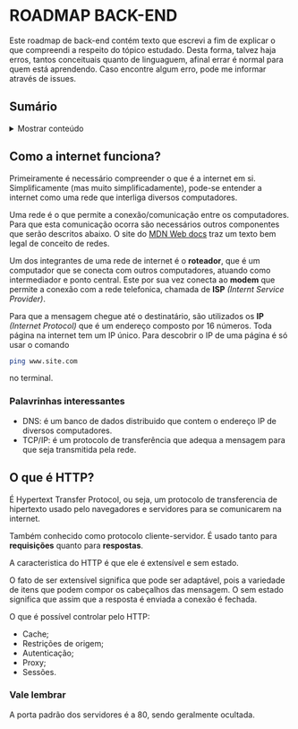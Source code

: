 # ROADMAP BACK-END
 
 Este roadmap de back-end contém texto que escrevi a fim de explicar o que compreendi a respeito do tópico estudado. Desta forma, talvez haja erros, tantos conceituais quanto de linguaguem, afinal errar é normal para quem está aprendendo. Caso encontre algum erro, pode me informar através de issues.

## Sumário
<details>
<summary>Mostrar conteúdo</summary>

* [Como a internet funciona?](Comoainternetfunciona?)
* [O que é HTTP?](OqueéHTTP?)
 
</details>

## Como a internet funciona?

Primeiramente é necessário compreender o que é a internet em si. Simplificamente (mas muito simplificadamente), pode-se entender a internet como uma rede que interliga diversos computadores.

Uma rede é o que permite a conexão/comunicação entre os computadores. Para que esta comunicação ocorra são necessários outros componentes que serão descritos abaixo. O site do [MDN Web docs](https://developer.mozilla.org/pt-BR/docs/Learn/Common_questions/How_does_the_Internet_work) traz um texto bem legal de conceito de redes.

Um dos integrantes de uma rede de internet é o **roteador**, que é um computador que se conecta com outros computadores, atuando como intermediador e ponto central. Este por sua vez conecta ao **modem** que permite a conexão com a rede telefonica, chamada de **ISP** _(Internt Service Provider)_. 

Para que a mensagem chegue até o destinatário, são utilizados os **IP** _(Internet Protocol)_ que é um endereço composto por 16 números. Toda página na internet tem um IP único. Para descobrir o IP de uma página é só usar o comando 

```sh
ping www.site.com
``` 

no terminal. 

### Palavrinhas interessantes
- DNS: é um banco de dados distribuido que contem o endereço IP de diversos computadores.
- TCP/IP: é um protocolo de transferência que adequa a mensagem para que seja transmitida pela rede.

## O que é HTTP?

É Hypertext Transfer Protocol, ou seja, um protocolo de transferencia de hipertexto usado pelo navegadores e servidores para se comunicarem na internet. 

Também conhecido como protocolo cliente-servidor. É usado tanto para **requisições** quanto para **respostas**.

A caracteristica do HTTP é que ele é extensível e sem estado.

O fato de ser extensível significa que pode ser adaptável, pois a variedade de itens que podem compor os cabeçalhos das mensagem.
O sem estado significa que assim que a resposta é enviada a conexão é fechada.

O que é possível controlar pelo HTTP:
- Cache;
- Restrições de origem;
- Autenticação;
- Proxy;
- Sessões.

### Vale lembrar

A porta padrão dos servidores é a 80, sendo geralmente ocultada.